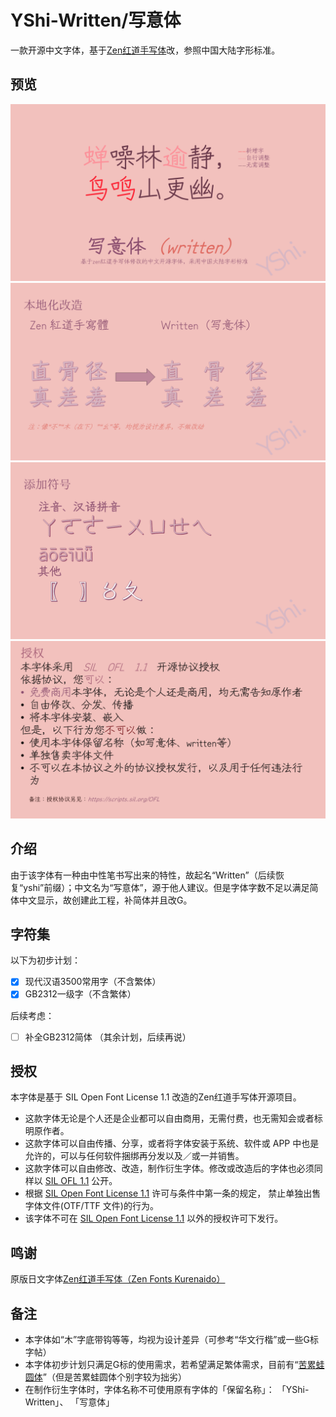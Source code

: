 # YShi-Written/写意体
一款开源中文字体，基于[Zen红道手写体](https://github.com/googlefonts/zen-kurenaido)改，参照中国大陆字形标准。
## 预览
![1](https://github.com/Steve-Yuu/Written/blob/main/1.PNG)
![2](https://github.com/Steve-Yuu/Written/blob/main/2.PNG)
![3](https://github.com/Steve-Yuu/Written/blob/main/3.PNG)
![4](https://github.com/Steve-Yuu/Written/blob/main/4.PNG)

## 介绍
由于该字体有一种由中性笔书写出来的特性，故起名“Written”（后续恢复“yshi”前缀）；中文名为“写意体”，源于他人建议。但是字体字数不足以满足简体中文显示，故创建此工程，补简体并且改G。

## 字符集
以下为初步计划：
- [x] 现代汉语3500常用字（不含繁体）
- [x] GB2312一级字（不含繁体）

后续考虑：
- [ ] 补全GB2312简体
（其余计划，后续再说）

## 授权
本字体是基于 SIL Open Font License 1.1 改造的Zen红道手写体开源项目。
- 这款字体无论是个人还是企业都可以自由商用，无需付费，也无需知会或者标明原作者。
- 这款字体可以自由传播、分享，或者将字体安装于系统、软件或 APP 中也是允许的，可以与任何软件捆绑再分发以及／或一并销售。
- 这款字体可以自由修改、改造，制作衍生字体。修改或改造后的字体也必须同样以 [SIL OFL 1.1](https://scripts.sil.org/OFL) 公开。
- 根据 [SIL Open Font License 1.1](https://scripts.sil.org/OFL) 许可与条件中第一条的规定， 禁止单独出售字体文件(OTF/TTF 文件)的行为。
- 该字体不可在 [SIL Open Font License 1.1](https://scripts.sil.org/OFL) 以外的授权许可下发行。

## 鸣谢
原版日文字体[Zen红道手写体（Zen Fonts Kurenaido）](https://github.com/googlefonts/zen-kurenaido)


## 备注
- 本字体如“木”字底带钩等等，均视为设计差异（可参考“华文行楷”或一些G标字帖）
- 本字体初步计划只满足G标的使用需求，若希望满足繁体需求，目前有“[苦累蛙圆体](https://max-everyday.com/2021/06/kurewa-gothic/)”（但是苦累蛙圆体个别字较为拙劣）
- 在制作衍生字体时，字体名称不可使用原有字体的「保留名称」：
<span lang="zh-cn">「YShi-Written」</span>、
<span lang="zh-cn">「写意体」</span>
